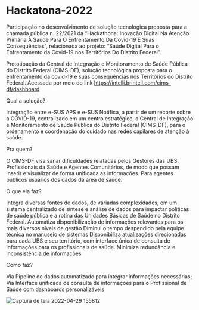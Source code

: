 # Hackatona-2022
Participação no desenvolvimento de solução tecnológica proposta para a chamada pública n. 22/2021 da “Hackathona: Inovação Digital Na Atenção Primária À Saúde Para O Enfrentamento Da Covid-19 E Suas Consequências”, relacionada ao projeto: “Saúde Digital Para o Enfrentamento da Covid-19 nos Territórios Do Distrito Federal”.

Prototipação da Central de Integração e Monitoramento de Saúde Pública do Distrito Federal (CIMS-DF), solução tecnológica proposta para o enfrentamento da covid-19 e suas consequências nos Territórios do Distrito Federal. Acessada por meio do link https://intelli.brintell.com/cims-df/dashboard

Qual a solução?

Integração entre e-SUS APS e e-SUS Notifica, a partir de um recorte sobre a COVID-19, centralizado em um centro estratégico, a Central de Integração e Monitoramento de Saúde Pública do Distrito Federal (CIMS-DF), para o ordenamento e coordenação do cuidado nas redes capilares de atenção à saúde.


Pra quem?

O CIMS-DF visa sanar dificuldades relatadas pelos Gestores das UBS, Profissionais da Saúde e Agentes Comunitários, de modo que possam inserir e visualizar de forma unificada as informações.
Para agentes públicos usuários dos dados da área de saúde.


O que ela faz?

Integra diversas fontes de dados, de variadas complexidades, em um sistema centralizado de síntese e análise de dados para impactar políticas de saúde pública e a rotina das Unidades Básicas de Saúde no Distrito Federal. 
Automatiza disponibilização de informações relevantes para os mais diversos níveis de gestão 
Diminui o tempo despendido pela equipe técnica no manuseio de sistemas
Disponibiliza atualizações direcionadas para cada UBS e seu território, com interface única de consulta de informações para os profissionais de saúde. 
Minimiza redundância e inconsistência de informações


Como faz?


Via Pipeline de dados automatizado para integrar informações necessárias;
Via Interface unificada de consulta de informações para o Profissional de Saúde com dashboards personalizáveis

![Captura de tela 2022-04-29 155812](https://user-images.githubusercontent.com/99762299/166248359-82229cac-df37-4750-8d49-3d7b7f2868c7.png)

